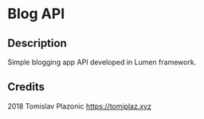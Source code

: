# Blog API

## Description

Simple blogging app API developed in Lumen framework.

## Credits

2018
Tomislav Plazonic
https://tomiplaz.xyz
